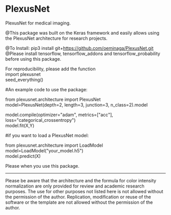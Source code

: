 # PlexusNet
PlexusNet for medical imaging.

@This package was built on the Keras framework and easily allows using the PlexusNet architecture for research projects.

@To Install: pip3 install git+https://github.com/oeminaga/PlexusNet.git <br />
@Please install tensorflow, tensorflow_addons and tensorflow_probability before using this package. <br />

For reproducibility, please add the function<br />
import plexusnet<br />
seed_everything()<br />

#An example code to use the package: 

from plexusnet.architecture import PlexusNet <br />
model=PlexusNet(depth=2, length=3, junction=3, n_class=2).model <br />

model.compile(optimizer="adam", metrics=["acc"], loss="categorical_crossentropy") <br />
model.fit(X,Y)<br />

#if you want to load a PlexusNet model:

from plexusnet.architecture import LoadModel<br />
model=LoadModel("your_model.h5")<br />
model.predict(X)<br />

Please when you use this package.
__________
Please be aware that the architecture and the formula for color intensity normalization are only provided for review and academic research purposes. The use for other purposes not listed here is not allowed without the permission of the author. Replication, modification or reuse of the software or the template are not allowed without the permission of the author.
